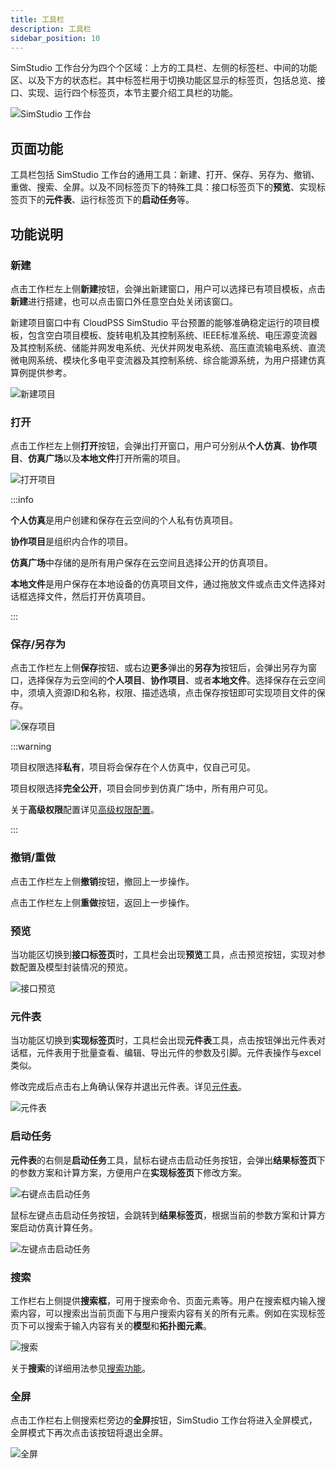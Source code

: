 ```yaml
---
title: 工具栏
description: 工具栏
sidebar_position: 10
---
```


SimStudio 工作台分为四个个区域：上方的工具栏、左侧的标签栏、中间的功能区、以及下方的状态栏。其中标签栏用于切换功能区显示的标签页，包括总览、接口、实现、运行四个标签页，本节主要介绍工具栏的功能。

![SimStudio 工作台](./1.png)

## 页面功能

工具栏包括 SimStudio 工作台的通用工具：新建、打开、保存、另存为、撤销、重做、搜索、全屏。以及不同标签页下的特殊工具：接口标签页下的**预览**、实现标签页下的**元件表**、运行标签页下的**启动任务**等。

## 功能说明

### 新建

点击工作栏左上侧**新建**按钮，会弹出新建窗口，用户可以选择已有项目模板，点击**新建**进行搭建，也可以点击窗口外任意空白处关闭该窗口。

新建项目窗口中有 CloudPSS SimStudio 平台预置的能够准确稳定运行的项目模板，包含空白项目模板、旋转电机及其控制系统、IEEE标准系统、电压源变流器及其控制系统、储能并网发电系统、光伏并网发电系统、高压直流输电系统、直流微电网系统、模块化多电平变流器及其控制系统、综合能源系统，为用户搭建仿真算例提供参考。

![新建项目](./2.png)

### 打开

点击工作栏左上侧**打开**按钮，会弹出打开窗口，用户可分别从**个人仿真**、**协作项目**、**仿真广场**以及**本地文件**打开所需的项目。

![打开项目](./3.png)

:::info

**个人仿真**是用户创建和保存在云空间的个人私有仿真项目。

**协作项目**是组织内合作的项目。

**仿真广场**中存储的是所有用户保存在云空间且选择公开的仿真项目。

**本地文件**是用户保存在本地设备的仿真项目文件，通过拖放文件或点击文件选择对话框选择文件，然后打开仿真项目。

:::

### 保存/另存为

点击工作栏左上侧**保存**按钮、或右边**更多**弹出的**另存为**按钮后，会弹出另存为窗口，选择保存为云空间的**个人项目**、**协作项目**、或者**本地文件**。选择保存在云空间中，须填入资源ID和名称，权限、描述选填，点击保存按钮即可实现项目文件的保存。

![保存项目](./4.png)

:::warning

项目权限选择**私有**，项目将会保存在个人仿真中，仅自己可见。

项目权限选择**完全公开**，项目会同步到仿真广场中，所有用户可见。

关于**高级权限**配置详见[高级权限配置](../../../../account/settings/sdk-token/index.md)。

:::

### 撤销/重做

点击工作栏左上侧**撤销**按钮，撤回上一步操作。

点击工作栏左上侧**重做**按钮，返回上一步操作。

### 预览

当功能区切换到**接口标签页**时，工具栏会出现**预览**工具，点击预览按钮，实现对参数配置及模型封装情况的预览。

![接口预览](./5.png)

### 元件表

当功能区切换到**实现标签页**时，工具栏会出现**元件表**工具，点击按钮弹出元件表对话框，元件表用于批量查看、编辑、导出元件的参数及引脚。元件表操作与excel类似。

修改完成后点击右上角确认保存并退出元件表。详见[元件表](../../basic/componentTable/index.md)。

![元件表](./6.png)

### 启动任务

**元件表**的右侧是**启动任务**工具，鼠标右键点击启动任务按钮，会弹出**结果标签页**下的参数方案和计算方案，方便用户在**实现标签页**下修改方案。

![右键点击启动任务](./7.png)

鼠标左键点击启动任务按钮，会跳转到**结果标签页**，根据当前的参数方案和计算方案启动仿真计算任务。

![左键点击启动任务](./8.png)

### 搜索

工作栏右上侧提供**搜索框**，可用于搜索命令、页面元素等。用户在搜索框内输入搜索内容，可以搜索出当前页面下与用户搜索内容有关的所有元素。例如在实现标签页下可以搜索于输入内容有关的**模型**和**拓扑图元素**。

![搜索](./9.png)

关于**搜索**的详细用法参见[搜索功能](../../basic/search/index.md)。

### 全屏

点击工作栏右上侧搜索栏旁边的**全屏**按钮，SimStudio 工作台将进入全屏模式，全屏模式下再次点击该按钮将退出全屏。

![全屏](./10.png)
